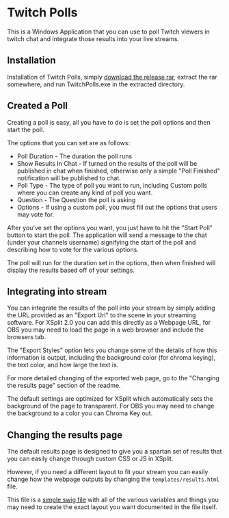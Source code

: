 # Twitch Polls

This is a Windows Application that you can use to poll Twitch viewers in twitch chat and integrate those results into your live streams.

## Installation

Installation of Twitch Polls, simply [download the release rar](https://github.com/LtSquigs/twitch-poll/releases/download/1.0.0/TwitchPolls.rar), extract the rar somewhere, and run TwitchPolls.exe in the extracted directory.

## Created a Poll

Creating a poll is easy, all you have to do is set the poll options and then start the poll.

The options that you can set are as follows:

* Poll Duration - The duration the poll runs
* Show Results In Chat - If turned on the results of the poll will be published in chat when finished, otherwise only a simple "Poll Finished" notification will be published to chat.
* Poll Type - The type of poll you want to run, including Custom polls where you can create any kind of poll you want.
* Question - The Question the poll is asking
* Options - If using a custom poll, you must fill out the options that users may vote for.

After you've set the options you want, you just have to hit the "Start Poll" button to start the poll. The application will send a message to the chat (under your channels username) signifying the start of the poll and describing how to vote for the various options.

The poll will run for the duration set in the options, then when finished will display the results based off of your settings.

## Integrating into stream

You can integrate the results of the poll into your stream by simply adding the URL provided as an "Export Url" to the scene in your streaming software. For XSplit 2.0 you can add this directly as a Webpage URL, for OBS you may need to load the page in a web browser and include the browsers tab.

The "Export Styles" option lets you change some of the details of how this information is output, including the background color (for chroma keying), the text color, and how large the text is. 

For more detailed changing of the exported web page, go to the "Changing the results page" section of the readme.

The default settings are optimized for XSplit which automatically sets the background of the page to transparent. For OBS you may need to change the background to a color you can Chroma Key out.

## Changing the results page

The default results page is designed to give you a spartan set of results that you can easily change through custom CSS or JS in XSplit.

However, if you need a different layout to fit your stream you can easily change how the webpage outputs by changing the `templates/results.html` file.

This file is a [simple swig file](http://paularmstrong.github.io/swig/docs/#variables) with all of the various variables and things you may need to create the exact layout you want documented in the file itself.
